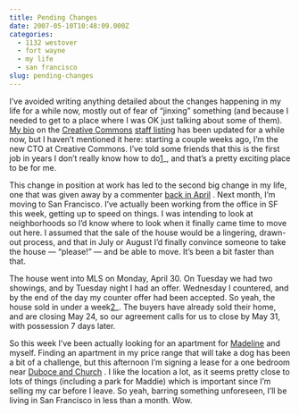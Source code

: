 ```yaml
---
title: Pending Changes
date: 2007-05-10T10:48:09.000Z
categories:
  - 1132 westover
  - fort wayne
  - my life
  - san francisco
slug: pending-changes
---
```

I’ve avoided writing anything detailed about the changes happening in my life for a while now, mostly out of fear of “jinxing” something (and because I needed to get to a place where I was <span class="caps">OK</span> just talking about some of them). [My bio][1]  on the [Creative Commons][2]  [staff listing][3]  has been updated for a while now, but I haven’t mentioned it here: starting a couple weeks ago, I’m the new <span class="caps">CTO</span> at Creative Commons. I’ve told some friends that this is the first job in years I don’t really know how to do[1]_, and that’s a pretty exciting place to be for me.

This change in position at work has led to the second big change in my life, one that was given away by a commenter [back in April][4] . Next month, I’m moving to San Francisco. I’ve actually been working from the office in <span class="caps">SF</span> this week, getting up to speed on things. I was intending to look at neighborhoods so I’d know where to look when it finally came time to move out here. I assumed that the sale of the house would be a lingering, drawn-out process, and that in July or August I’d finally convince someone to take the house — “please!” — and be able to move. It’s been a bit faster than that.

The house went into <span class="caps">MLS</span> on Monday, April 30. On Tuesday we had two showings, and by Tuesday night I had an offer. Wednesday I countered, and by the end of the day my counter offer had been accepted. So yeah, the house sold in under a week[2]_. The buyers have already sold their home, and are closing May 24, so our agreement calls for us to close by May 31, with possession 7 days later.

So this week I’ve been actually looking for an apartment for [Madeline][5]  and myself. Finding an apartment in my price range that will take a dog has been a bit of a challenge, but this afternoon I’m signing a lease for a one bedroom near [Duboce and Church][6] . I like the location a lot, as it seems pretty close to lots of things (including a park for Maddie) which is important since I’m selling my car before I leave. So yeah, barring something unforeseen, I’ll be living in San Francisco in less than a month. Wow.



 [1]: http://creativecommons.org/about/people#31
 [2]: http://creativecommons.org
 [3]: http://creativecommons.org/about/people
 [4]: http://yergler.net/blog/2007/04/05/1132-westover/
 [5]: http://flickr.com/photos/nathan_y/tags/madeline/
 [6]: http://maps.google.com/maps?f=q&hl=en&q=duboce+and+church,+san+francisco,+ca&sll=37.0625,-95.677068&sspn=65.263254,113.554688&ie=UTF8&ll=37.770308,-122.42913&spn=0.008125,0.013862&z=16&iwloc=addr&om=1
